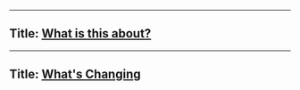
---
Title: [What is this about?](https://xemrael.github.io/Chaotic-Pack/index.html)
---

---
Title: [What's Changing](https://xemrael.github.io/Chaotic-Pack/Planned%20to%20do.html)
---
